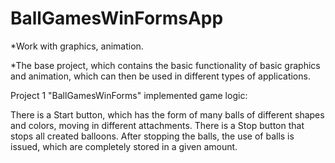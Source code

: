 # BallGamesWinFormsApp
*Work with graphics, animation.

*The base project, which contains the basic functionality of basic graphics and animation, which can then be used in different types of applications.

Project 1 "BallGamesWinForms" implemented game logic:

There is a Start button, which has the form of many balls of different shapes and colors, moving in different attachments.
There is a Stop button that stops all created balloons. After stopping the balls, the use of balls is issued, which are completely stored in a given amount.
